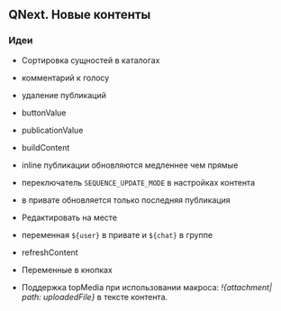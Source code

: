 ## QNext. Новые контенты
### Идеи
* Сортировка сущностей в каталогах
* комментарий к голосу
* удаление публикаций
* buttonValue
* publicationValue
* buildContent




* inline публикации обновляются медленнее чем прямые
* переключатель `SEQUENCE_UPDATE_MODE` в настройках контента 
* в привате обновляется только последняя публикация
* Редактировать на месте
* переменная `${user}` в привате и `${chat}` в группе
* refreshContent
* Переменные в кнопках
* Поддержка topMedia при использовании макроса: _!{attachment| path: uploadedFile}_ в тексте контента.
  
